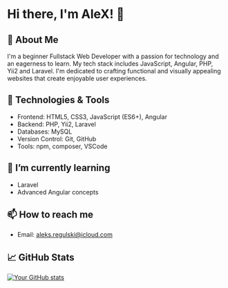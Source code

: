 # Hi there, I'm AleX! 👋

## 🌟 About Me

I'm a beginner Fullstack Web Developer with a passion for technology and an eagerness to learn. My tech stack includes JavaScript, Angular, PHP, Yii2 and Laravel. I'm dedicated to crafting functional and visually appealing websites that create enjoyable user experiences.

## 🔧 Technologies & Tools

- Frontend: HTML5, CSS3, JavaScript (ES6+), Angular
- Backend: PHP, Yii2, Laravel
- Databases: MySQL
- Version Control: Git, GitHub
- Tools: npm, composer, VSCode

## 🌱 I’m currently learning

- Laravel
- Advanced Angular concepts

## 📫 How to reach me

- Email: [aleks.regulski@icloud.com](mailto:aleks.regulski@icloud.com)
<!-- - LinkedIn: [Your LinkedIn Profile](https://www.linkedin.com/in/your-linkedin-profile/) -->
<!-- - Twitter: [@your_twitter_handle](https://twitter.com/your_twitter_handle) -->
<!-- - Personal Website: [your-website.com](https://your-website.com) -->

## 📈 GitHub Stats

[![Your GitHub stats](https://github-readme-stats.vercel.app/api?username=AleX4270&count_private=true&show_icons=true&theme=radical)](https://github.com/anuraghazra/github-readme-stats)

<!-- [![Top Langs](https://github-readme-stats.vercel.app/api/top-langs/?username=AleX4270&layout=compact&theme=radical)](https://github.com/anuraghazra/github-readme-stats) -->


